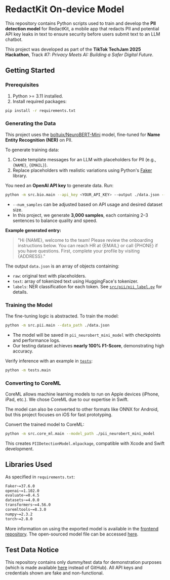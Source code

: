# RedactKit On-device Model

This repository contains Python scripts used to train and develop the **PII detection model** for RedactKit, a mobile
app that redacts PII and potential API key leaks in text to ensure security before users submit text to an LLM chatbot.

This project was developed as part of the **TikTok TechJam 2025 Hackathon**, Track #7: _Privacy Meets AI: Building a
Safer Digital Future_.

## Getting Started

### Prerequisites

1. Python >= 3.11 installed.
2. Install required packages:

```bash
pip install -r requirements.txt
```

### Generating the Data

This project uses the [boltuix/NeuroBERT-Mini](https://huggingface.co/boltuix/NeuroBERT-Mini) model, fine-tuned
for **Name Entity Recognition (NER)** on PII.

To generate training data:

1. Create template messages for an LLM with placeholders for PII (e.g., `{NAME}`, `{EMAIL}`).
2. Replace placeholders with realistic variations using Python's [Faker](https://faker.readthedocs.io/en/master/)
   library.

You need an **OpenAI API key** to generate data. Run:

```bash
python -m src.bio.main --api_key <YOUR_API_KEY> --output ./data.json --num_samples 3000
```

* `--num_samples` can be adjusted based on API usage and desired dataset size.
* In this project, we generate **3,000 samples**, each containing 2–3 sentences to balance quality and speed.

**Example generated entry:**

> "Hi {NAME}, welcome to the team! Please review the onboarding instructions below. You can reach HR at {EMAIL} or call
> {PHONE} if you have questions. First, complete your profile by visiting {ADDRESS}."

The output `data.json` is an array of objects containing:

* `raw`: original text with placeholders.
* `text`: array of tokenized text using HuggingFace's tokenizer.
* `labels`: NER classification for each token.
  See [`src/pii/pii_label.py`](src/pii/pii_label.py) for details.

### Training the Model

The fine-tuning logic is abstracted. To train the model:

```bash
python -m src.pii.main --data_path ./data.json
```

* The model will be saved in `pii_neurobert_mini_model` with checkpoints and performance logs.
* Our testing dataset achieves **nearly 100% F1-Score**, demonstrating high accuracy.

Verify inference with an example in [`tests`](./tests/main.py):

```bash
python -m tests.main
```

### Converting to CoreML

CoreML allows machine learning models to run on Apple devices (iPhone, iPad, etc.). We chose CoreML due to our expertise
in Swift.

The model can also be converted to other formats like ONNX for Android, but this project focuses on iOS for fast
prototyping.

Convert the trained model to CoreML:

```bash
python -m src.core_ml.main --model_path ./pii_neurobert_mini_model
```

This creates `PIIDetectionModel.mlpackage`, compatible with Xcode and Swift development.

## Libraries Used

As specified in `requirements.txt`:

```txt
Faker~=37.6.0
openai~=1.102.0
evaluate~=0.4.5
datasets~=4.0.0
transformers~=4.56.0
coremltools~=8.3.0
numpy~=2.3.2
torch~=2.8.0
```

More information on using the exported model is available in the [frontend repository](). The open-sourced model file
can be accessed [here](/PIIDetectionModel.mlpackage).

## Test Data Notice

This repository contains only dummy/test data for demonstration purposes (which is made
available [here](https://drive.google.com/file/d/1w34VHgxumKWLHSuQ5nzJJXJ5d2vHNAsU/view?usp=drive_link) instead of
GitHub).
All API keys and credentials shown are fake and non-functional.

